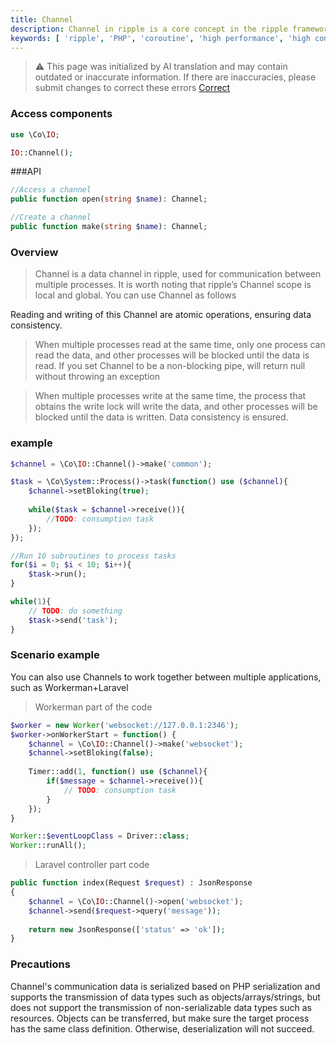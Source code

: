 ```yaml
---
title: Channel
description: Channel in ripple is a core concept in the ripple framework and is used for communication between multiple processes. The Channel object represents a data channel for communication between multiple processes.
keywords: [ 'ripple', 'PHP', 'coroutine', 'high performance', 'high concurrency', 'channel', 'Channel' ]
---
```


> ⚠️ This page was initialized by AI translation and may contain outdated or inaccurate information. If there are
> inaccuracies, please submit changes to correct these errors [Correct](https://github.com/cloudtay/ripple-documents)

### Access components

```php
use \Co\IO;

IO::Channel();
```

###API

```php
//Access a channel
public function open(string $name): Channel;

//Create a channel
public function make(string $name): Channel;
```

### Overview

> Channel is a data channel in ripple, used for communication between multiple processes. It is worth noting that
> ripple’s Channel scope is local and global.
> You can use Channel as follows


Reading and writing of this Channel are atomic operations, ensuring data consistency.

> When multiple processes read at the same time, only one process can read the data, and other processes will be blocked
> until the data is read. If you set Channel to be a non-blocking pipe,
> will return null without throwing an exception

> When multiple processes write at the same time, the process that obtains the write lock will write the data, and other
> processes will be blocked until the data is written. Data consistency is ensured.

### example

```php
$channel = \Co\IO::Channel()->make('common');

$task = \Co\System::Process()->task(function() use ($channel){
    $channel->setBloking(true);
    
    while($task = $channel->receive()){
        //TODO: consumption task
    });
});

//Run 10 subroutines to process tasks
for($i = 0; $i < 10; $i++){
    $task->run();
}

while(1){
    // TODO: do something
    $task->send('task');
}
```

### Scenario example

You can also use Channels to work together between multiple applications, such as Workerman+Laravel

> Workerman part of the code

```php
$worker = new Worker('websocket://127.0.0.1:2346');
$worker->onWorkerStart = function() {
    $channel = \Co\IO::Channel()->make('websocket');
    $channel->setBloking(false);
    
    Timer::add(1, function() use ($channel){
        if($message = $channel->receive()){
            // TODO: consumption task
        }
    });
}

Worker::$eventLoopClass = Driver::class;
Worker::runAll();
```

> Laravel controller part code

```php
public function index(Request $request) : JsonResponse
{
    $channel = \Co\IO::Channel()->open('websocket');
    $channel->send($request->query('message'));
    
    return new JsonResponse(['status' => 'ok']);
}
```

### Precautions

Channel's communication data is serialized based on PHP serialization and supports the transmission of data types such
as objects/arrays/strings, but does not support the transmission of non-serializable data types such as resources.
Objects can be transferred, but make sure the target process has the same class definition. Otherwise, deserialization
will not succeed.
